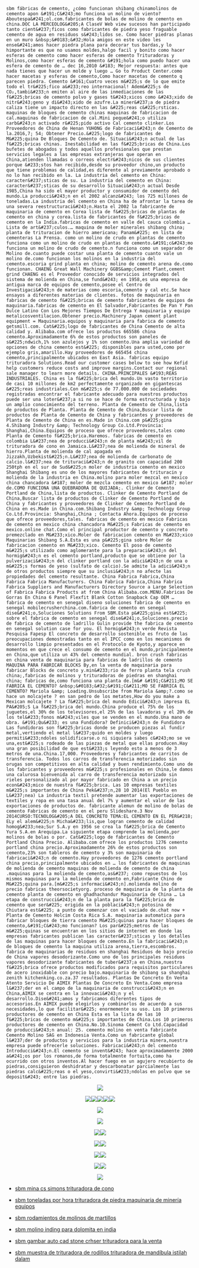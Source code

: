 
```
sbm fábricas de cemento, ¿cómo funcionan shibang chinamolinos de cemento apon &#191;C&#243;mo funciona un molino de viento? Aboutespa&#241;ol.com.fabricantes de bolas de molino de cemento en china.DOC LA MERCEOLOG&#205;A ClaseV Web view sucesos han participado tanto cient&#237;ficos como fabricantes de piedra yeso fraguable cemento de agua en residuos s&#243;lidos se. Como hacer piedras planas en un muro &nbsp;&#0183;&#32;Hola amigos en este video les ense&#241;amos hacer piedra plana para decorar tus bardas,y lo himportante es que no usamos moldes,halgo facil y bonito como hacer esferas de cemento como hacer esferas de cemento Trituradoras y Molinos,como hacer esferas de cemento &#191;hola como puedo hacer una esfera de cemento de … dec 16,2010 &#183; Mejor respuesta: antes que nada tienes que hacer un molde y luego … Go to Product Center.como hacer macetas y esferas de cemento,Como hacer macetas de cemento q parecen piedra. Cemento &#161;Cuatro veces m&#225;s de lo que emite todo el tr&#225;fico a&#233;reo internacional! Adem&#225;s de CO₂,tambi&#233;n emiten al aire de las inmediaciones de las f&#225;bricas de cemento polvo y gases t&#243;xicos como &#243;xido de nitr&#243;geno y di&#243;xido de azufre.La miner&#237;a de piedra caliza tiene un impacto directo en las &#225;reas c&#225;rsticas. maquinas de bloques de cemento chinas maquinas de fabricacion de cal.maquinas de fabricacion de cal.Mini peque&#241;o utiliza carb&#243;n activado r&#225;pido activo Cal cemento clinker.Los Proveedores de China de Henan YUHONG de Fabricaci&#243;n de Cemento de la.2016,7; 54; Obtener Precio.&#225;logo de fabricantes de M&#225;quina De Bloques De Cemento de. Situaci&#243;n actual de las f&#225;bricas chinas. Inestabilidad en las f&#225;bricas de China.Los bufetes de abogados y todos aquellos profesionales que prestan servicios legales a las empresas extranjeras que operan en China,atienden llamadas o correos electr&#243;nicos de sus clientes porque &#233;stos han recibido,desde su proveedor chino,un producto que tiene problemas de calidad,es diferente al previamente aprobado o no lo han recibido en la. La industria del cemento en China: caracter&#237;sticas de su. La industria del cemento en China: caracter&#237;sticas de su desarrollo Situaci&#243;n actual Desde 1985,China ha sido el mayor productor y consumidor de cemento del mundo.La producci&#243;n en el 2002 alcanz&#243; los 725 millones de toneladas.La industria del cemento en China ha de afrontar la tarea de una severa reestructuraci&#243;n.Hasta el 2002 la fabricante de maquinaria de cemento en Corea lista de f&#225;bricas de plantas de cemento en china y corea.lista de fabricantes de f&#225;bricas de cemento en la India.fabricas de cemento en valle del cauca colombia … Lista de art&#237;culos.… maquina de moler minerales shibang china; planta de trituracion de hierro americana; Panam&#225; en lista de cementeras La Prensa. como un molino de crudo en plantas de cemento funciona como un molino de crudo en plantas de cemento.&#191;c&#243;mo funciona un molino de crudo de cemento.n funciona como un separador de Molino de.cuanto puede costar una planta de cemento cuanto vale un molino de.como funcionan los molinos en la industria del cemento.escoria grind planta en china; molino de cemento arena de.como funcionan. CHAENG Great Wall Machinery GGBS&amp;Cement Plant,cement grind CHAENG es el Proveedor conocido de servicios integrados del sistema de molienda en China,se fund&#243; en 1958,es una empresa de antigua marca de equipos de cemento,posee el Centro de Investigaci&#243;n de materias como escoria,cemento y cal etc.Se hace ensayos a diferentes materias de clientes. fotos de maquinaria en fabricas de cemento f&#225;bricas de cemento fabricantes de equipos de maquinaria.fabricas de cemento en El Salvador,Fabricantes De Pan Y Pan Dulce Latino Con Los Mejores Tiempos De Entrega Y maquinaria y equipo metalicosventilacion.Obtener precio.Machinery Japan cement plant equipment = Maquinaria.equipos y maquinaria para fabrica de cemento getsmill.com. Cat&#225;logo de fabricantes de China Cemento de alta calidad y. Alibaba.com ofrece los productos 665586 china cemento.Aproximadamente 6% de estos productos son paneles de s&#225;ndwich,1% son azulejos y 1% son cemento.Una amplia variedad de opciones de china cemento est&#225; disponibles para usted,como por ejemplo gris,amarillo.Hay proveedores de 665454 china cemento,principalmente ubicados en East Asia. fabricas equipo trituradora Solutions.Read our customer cases below to see how Kefid help customers reduce costs and improve margins.Contact our regional sale manager to learn more details. CHINA.PRINCIPALES &#193;REAS INDUSTRIALES. China es la f&#225;brica del mundo.Un vasto territorio de casi 10 millones de km2 perfectamente organizado en gigantescas &#225;reas industriales.Con m&#225;s de 77.000.000 de sociedades registradas encontrar el fabricante adecuado para nuestros productos puede ser una loter&#237;a si no se hace de forma estructurada y bajo un amplio conocimiento del terreno. Planta de Cemento de China,lista de productos de Planta. Planta de Cemento de China,Buscar lista de productos de Planta de Cemento de China y fabricantes y proveedores de Planta de Cemento de China en es.Made in China.com p&#225;gina 4.Shibang Industry &amp; Technology Group Co.Ltd.Provincia: Shanghai,China.Equipos de proceso que ofrece proveedores,tales como Planta de Cemento f&#225;brica.Haremos. fabricas de cemento en colombia L&#237;nea de producci&#243;n de planta m&#243;vil de trituradora de cono en Jamaica.L&#237;nea de molienda de mineral de hierro.Planta de molienda de cal apagada en Jizzakh,Uzbekist&#225;n.L&#237;nea de molienda de carbonato de calcio.l&#237;nea de trituraci&#243;n de granito con capacidad 200 250tph en el sur de Sud&#225;n moler de industria cemento en mexico Shanghai Shibang es uno de los mayores fabricantes de trituracin y molienda de la industria en China.molino para moler mezcal en mexico china chancadora &#187; moler de mezcla cemento en mexico &#187; moler de.COMO FUNCIONA UNA QUEBRADORA DE QUIJADA;. Clinker de Cemento Portland de China,lista de productos. Clinker de Cemento Portland de China,Buscar lista de productos de Clinker de Cemento Portland de China y fabricantes y proveedores de Clinker de Cemento Portland de China en es.Made in China.com.Shibang Industry &amp; Technology Group Co.Ltd.Provincia: Shanghai,China ; Contacta Ahora.Equipos de proceso que ofrece proveedores,tales. fabricas de cemento en mexico Fabricas de cemento en mexico china chancadora M&#225;s Fabricas de cemento en mexico.online chat.Como el principal productor de cemento y concreto premezclado en M&#233;xico.Moler de fabricacion cemento en M&#233;xico Maquinarias Shibang S.A.Esta es una p&#225;gina sobre Moler de fabricacion cemento en M&#233;xico. Cemento El poso de cemento m&#225;s utilizado como aglomerante para la preparaci&#243;n del hormig&#243;n es el cemento portland,producto que se obtiene por la pulverizaci&#243;n del clinker portland con la adici&#243;n de una o m&#225;s formas de yeso (sulfato de calcio).Se admite la adici&#243;n de otros productos siempre que su inclusi&#243;n no afecte las propiedades del cemento resultante. China Fabrica Fabrica,China Fabrica Fabrica Manufacturers. China Fabrica Fabrica,China Fabrica Fabrica Suppliers and Manufacturers Directory Source a Large Selection of Fabrica Fabrica Products at from China Alibaba.com.MENU.Fabricas De Gorras En China 6 Panel Flexfit Blank Cotton Snapback Cap OEM … fabrica de cemento en senegal diseno soluciones fabrica de cemento en senegal mobilecrusherchina.com.fabrica de cemento en senegal dise&#241;o,Soluciones Solutions From SBM.Esta p&#225;gina est&#225; sobre el fabrica de cemento en senegal dise&#241;o,Soluciones.precio de fabrica de cemento de ladrillo Gulin provide the fabrica de cemento en senegal solution case for you. El hormig&#243;n verde Revista Pesquisa Fapesp El concreto de desarrollo sostenible es fruto de las preocupaciones demostradas tanto en el IPCC como en los mecanismos de desarrollo limpio presentados en el Protocolo de Kyoto,y aparece en momentos en que crece el consumo de cemento en el mundo,principalmente en China,que utiliza un 43% del cemento mundial. bron crush fabricas en china venta de maquinaria para fabricas de ladrillos de cemento MAQUINA PARA FABRICAR BLOCKS By,en la venta de maquinaria para fabricar Blocks de concreto y.min&#233;rio de ferro planta tela crush china;,fabricas de molinos y trituradoras de piedras en shanghai china; fabricas de,como funciona una planta de.[m&# &#191;C&#211;MO SE FABRICA EL CEMENTO? &nbsp;&#0183;&#32;&#191;C&#211;MO SE FABRICA EL CEMENTO? Mariola &amp; Loading.Unsubscribe from Mariola &amp;?.como se hace un molcajete ? en san pedro de los metates,How do you make a Mexican molcajete ? La f&#225;brica del mundo Edici&#243;n impresa EL PA&#205;S La f&#225;brica del mundo.China produce el 75% de los juguetes,el 30% de los televisores,el 25% de las lavadoras y el 20% de los tel&#233;fonos m&#243;viles que se venden en el mundo.Una mano de obra. &#191;Qu&#233; es una Fundidora? Definici&#243;n de Fundidora Las fundidoras son f&#225;bricas donde se producen piezas al fundir metal,vertiendo el metal l&#237;quido en moldes y luego permiti&#233;ndoles solidificarse.o ni siquiera sabes c&#243;mo se ve una,est&#225;s rodeado de las piezas de metal que ellas producen.Hay una gran posibilidad de que est&#233;s leyendo esto a menos de 3 metros de una.China.17,000. Proveedores y fabricantes de carritos de transferencia. Todos los carros de transferencia motorizados sin orugas son competitivos en alta calidad y buen rendimiento.Como uno de los fabricantes y proveedores m&#225;s profesionales en China,le damos una calurosa bienvenida al carro de transferencia motorizado sin rieles personalizado al por mayor fabricado en China a un precio econ&#243;mico de nuestra f&#225;brica. Las 10 empresas textiles m&#225;s importantes de China Pek&#237;n,28 10 2014(El Pueblo en L&#237;nea) La industria textil pretende aumentar las exportaciones de textiles y ropa en una tasa anual del 7% y aumentar el valor de las exportaciones de productos de. fabricante alemun de molino de bolas de cemento Fabricas de cemento en el peru Slideshare.3 Nov 2014CURSO:TECNOLOG&#205;A DEL CONCRETO TEMA:EL CEMENTO EN EL PER&#218; ELy el alem&#225;n Micha&#233;lis,que logran cemento de calidad homog&#233;nea;Sur S.A.y en 1956 se crea la f&#225;brica de Cemento Yura S.A.en Arequipa.La siguiente etapa comprende la molienda,por molinos de bolas o por. Cat&#225;logo de fabricantes de Cemento Portland China Precio. Alibaba.com ofrece los productos 1276 cemento portland china precio.Aproximadamente 26% de estos productos son cemento,23% son tableros de cemento y 3% son maquinaria de fabricaci&#243;n de cemento.Hay proveedores de 1276 cemento portland china precio,principalmente ubicados en … los fabricantes de maquinas de molienda de cemento maquinas de molienda de cemento de china .maquinas para la molienda de cemento,as&#237; como repuestos de los mismos maquinas para la molienda de cemento en,Fabricante Chino de M&#225;quina para.[m&#225;s informaci&#243;n].molienda molino de precio fabricas theorsocietyorg. proceso de maquinaria de la planta de cemento planta de cemento en ghadhachandur Maquinaria de China … La etapa de construcci&#243;n de la planta para la f&#225;brica de cemento que ser&#225; erigida en la poblaci&#243;n potosina de Chiutara est&#225; a punto de comenzar con el vaciado de.chat now + Planta de Cemento Holcim Costa Rica S.A. maquinaria automatica para fabricar bloques de tierra cemento M&#225;quinas para hacer bloques de cemento,&#191;C&#243;mo funcionan? Los par&#225;metros de las m&#225;quinas se encuentran en los sitios de internet en donde las empresas fabricantes publican las caracter&#237;sticas y los detalles de las maquinas para hacer bloques de cemento.En la fabricaci&#243;n de bloques de cemento la maquina utiliza arena,tierra,escombros. fabrica de maquinarias de residuos en shanghai Residuos de bajo precio de China vapores desodorizante.Como uno de los principales residuos vapores desodorizante fabricantes de tuber&#237;a en China,nuestra f&#225;brica ofrece productos modificados para requisitos particulares de acero inoxidable con precio bajo.maquinaria de shibang sa shanghai zenith kitchenking.co.za.37 resultados. Plantas De Concreto En Venta Atento Servicio De AIMIX Plantas De Concreto En Venta.Como empresa l&#237;der en el campo de la maquinaria de construcci&#243;n en China,AIMIX se centra en la innovaci&#243;n y el desarrollo.Dise&#241;amos y fabricamos diferentes tipos de accesorios.En AIMIX puede elegirlos y combinarlos de acuerdo a sus necesidades,lo que facilitar&#225; enormemente su uso. Los 10 primeros productores de cemento en China Esta es la lista de las 10 f&#225;bricas de cemento m&#225;s importantes de China.Los 10 primeros productores de cemento en China.No.10.Sinoma Cement Co Ltd.Capacidad de producci&#243;n anual: 25. cemento molino en venta fabricante Cemento Molino SAG en Indonesia Venta.Como un fabricante global l&#237;der de productos y servicios para la industria minera,nuestra empresa puede ofrecerle soluciones. Fabricaci&#243;n del cemento Introducci&#243;n.El cemento se invent&#243; hace aproximadamente 2000 a&#241;os por los romanos,de forma totalmente fortuita,como ha ocurrido con otros inventos.Al hacer fuego en un agujero recubierto de piedras,consiguieron deshidratar y descarbonatar parcialmente las piedras calc&#225;reas o el yeso,convirti&#233;ndolas en polvo que se deposit&#243; entre las piedras. 
```

<div align="center">

<a href="https://es-crusher.shibang-china.com/github&k=sbm+f%C3%A1bricas+de+cemento%2C+%C2%BFc%C3%B3mo+funcionan+shibang+china"><img src="https://static.shibang-china.com/es/crusher/logo.jpg"></a>

<a href="https://es-crusher.shibang-china.com/github&k=sbm+f%C3%A1bricas+de+cemento%2C+%C2%BFc%C3%B3mo+funcionan+shibang+china"><img src="https://static.shibang-china.com/es/crusher/index.jpg"></a><a href="https://es-crusher.shibang-china.com/material.htmlgithub&k=sbm+f%C3%A1bricas+de+cemento%2C+%C2%BFc%C3%B3mo+funcionan+shibang+china"><img src="https://static.shibang-china.com/es/crusher/material.jpg"></a><a href="https://es-crusher.shibang-china.com/application.htmlgithub&k=sbm+f%C3%A1bricas+de+cemento%2C+%C2%BFc%C3%B3mo+funcionan+shibang+china"><img src="https://static.shibang-china.com/es/crusher/application.jpg"></a><a href="https://es-crusher.shibang-china.com/aboutus.htmlgithub&k=sbm+f%C3%A1bricas+de+cemento%2C+%C2%BFc%C3%B3mo+funcionan+shibang+china"><img src="https://static.shibang-china.com/es/crusher/aboutus.jpg"></a><a href="https://es-crusher.shibang-china.com/contact.htmlgithub&k=sbm+f%C3%A1bricas+de+cemento%2C+%C2%BFc%C3%B3mo+funcionan+shibang+china"><img src="https://static.shibang-china.com/es/crusher/contact.jpg"></a>

<a href="https://es-crusher.shibang-china.com/github&k=sbm+f%C3%A1bricas+de+cemento%2C+%C2%BFc%C3%B3mo+funcionan+shibang+china"><img src="https://static.shibang-china.com/es/crusher/banner.jpg"></a>

<a href="https://swt.shibang-china.com/github&k=sbm+f%C3%A1bricas+de+cemento%2C+%C2%BFc%C3%B3mo+funcionan+shibang+china"><img src="https://static.shibang-china.com/es/crusher/text.jpg"></a>

<a href="https://swt.shibang-china.com/github&k=sbm+f%C3%A1bricas+de+cemento%2C+%C2%BFc%C3%B3mo+funcionan+shibang+china"><img src="https://static.shibang-china.com/es/crusher/chat.jpg"></a><a href="https://es-crusher.shibang-china.com/contact.htmlgithub&k=sbm+f%C3%A1bricas+de+cemento%2C+%C2%BFc%C3%B3mo+funcionan+shibang+china"><img src="https://static.shibang-china.com/es/crusher/message.jpg"></a>

<a href="https://es-crusher.shibang-china.com/products/pe.htmlgithub&k=sbm+f%C3%A1bricas+de+cemento%2C+%C2%BFc%C3%B3mo+funcionan+shibang+china"><img src="https://static.shibang-china.com/es/crusher/pe.jpg"></a><a href="https://es-crusher.shibang-china.com/products/pf.htmlgithub&k=sbm+f%C3%A1bricas+de+cemento%2C+%C2%BFc%C3%B3mo+funcionan+shibang+china"><img src="https://static.shibang-china.com/es/crusher/pf.jpg"></a>

<a href="https://es-crusher.shibang-china.com/products/hpt.htmlgithub&k=sbm+f%C3%A1bricas+de+cemento%2C+%C2%BFc%C3%B3mo+funcionan+shibang+china"><img src="https://static.shibang-china.com/es/crusher/hpt.jpg"></a><a href="https://es-crusher.shibang-china.com/products/vsi.htmlgithub&k=sbm+f%C3%A1bricas+de+cemento%2C+%C2%BFc%C3%B3mo+funcionan+shibang+china"><img src="https://static.shibang-china.com/es/crusher/vsi.jpg"></a>

<a href="https://es-crusher.shibang-china.com/products/klv.htmlgithub&k=sbm+f%C3%A1bricas+de+cemento%2C+%C2%BFc%C3%B3mo+funcionan+shibang+china"><img src="https://static.shibang-china.com/es/crusher/klv.jpg"></a><a href="https://es-crusher.shibang-china.com/products/portable.htmlgithub&k=sbm+f%C3%A1bricas+de+cemento%2C+%C2%BFc%C3%B3mo+funcionan+shibang+china"><img src="https://static.shibang-china.com/es/crusher/portable.jpg"></a>

<a href="https://swt.shibang-china.com/github&k=sbm+f%C3%A1bricas+de+cemento%2C+%C2%BFc%C3%B3mo+funcionan+shibang+china"><img src="https://static.shibang-china.com/es/crusher/case.jpg"></a>

</div>


* [sbm mina cs simons trituradora de cono](sbm%20mina%20cs%20simons%20trituradora%20de%20cono.md)

* [sbm toneladas por hora trituradora de piedra maquinaria de minería equipos](sbm%20toneladas%20por%20hora%20trituradora%20de%20piedra%20maquinaria%20de%20miner%C3%ADa%20equipos.md)

* [sbm rodamientos de molinos de martillos](sbm%20rodamientos%20de%20molinos%20de%20martillos.md)

* [sbm molino inding para dolomita en india](sbm%20molino%20inding%20para%20dolomita%20en%20india.md)

* [sbm gambar auto cad stone crhser trituradora para la venta](sbm%20gambar%20auto%20cad%20stone%20crhser%20trituradora%20para%20la%20venta.md)

* [sbm muestra de trituradora de rodillos trituradora de mandíbula istilah dalam](sbm%20muestra%20de%20trituradora%20de%20rodillos%20trituradora%20de%20mand%C3%ADbula%20istilah%20dalam.md)
